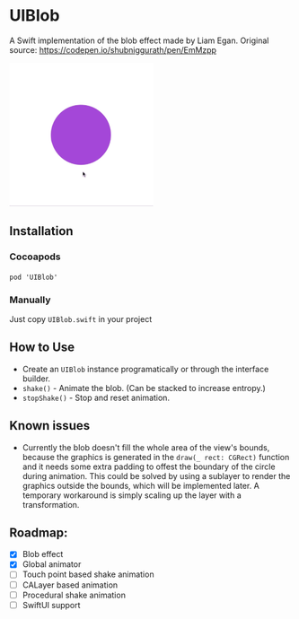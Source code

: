 # UIBlob

A Swift implementation of the blob effect made by Liam Egan. Original source:
https://codepen.io/shubniggurath/pen/EmMzpp

![demo](https://raw.githubusercontent.com/endanke/UIBlob/master/docs/demo.gif)

## Installation

### Cocoapods

`pod 'UIBlob'`

### Manually

Just copy `UIBlob.swift` in your project

## How to Use

- Create an `UIBlob` instance programatically or through the interface builder.
- `shake()` - Animate the blob. (Can be stacked to increase entropy.)
- `stopShake()` - Stop and reset animation.

## Known issues

- Currently the blob doesn't fill the whole area of the view's bounds, because the graphics is generated in the `draw(_ rect: CGRect)` function and it needs some extra padding to offest the boundary of the circle during animation. This could be solved by using a sublayer to render the graphics outside the bounds, which will be implemented later. A temporary workaround is simply scaling up the layer with a transformation.

## Roadmap:
- [x] Blob effect
- [x] Global animator
- [ ] Touch point based shake animation
- [ ] CALayer based animation
- [ ] Procedural shake animation
- [ ] SwiftUI support